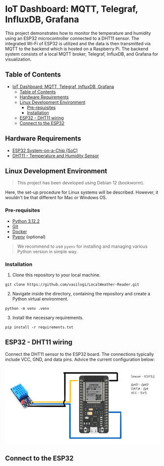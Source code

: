 # IoT Dashboard: MQTT, Telegraf, InfluxDB, Grafana

This project demonstrates how to monitor the temperature and humidity using an ESP32 microcontroller connected to
a DHT11 sensor. The integrated Wi-Fi of ESP32 is utilized and the data is then transmitted via MQTT to the backend which
is hosted on a Raspberry Pi. The backend system consists of a local MQTT broker, Telegraf, InfluxDB, and Grafana
for visualization.

## Table of Contents

<!-- TOC -->
* [IoT Dashboard: MQTT, Telegraf, InfluxDB, Grafana](#iot-dashboard-mqtt-telegraf-influxdb-grafana)
  * [Table of Contents](#table-of-contents)
  * [Hardware Requirements](#hardware-requirements)
  * [Linux Development Environment](#linux-development-environment)
    * [Pre-requisites](#pre-requisites)
    * [Installation](#installation)
  * [ESP32 - DHT11 wiring](#esp32---dht11-wiring)
  * [Connect to the ESP32](#connect-to-the-esp32)
<!-- TOC -->

## Hardware Requirements

- [ESP32 System-on-a-Chip (SoC)](https://www.espressif.com/en/products/socs/esp32)
- [DHT11 - Temperature and Humidity Sensor](https://components101.com/sensors/dht11-temperature-sensor)

## Linux Development Environment

> This project has been developed using Debian 12 (bookworm).

Here, the set-up procedure for Linux systems will be described. However, it wouldn't be that different for Mac
or Windows OS.

### Pre-requisites

- [Python 3.12.2](https://www.python.org/downloads/release/python-3122/)
- [Git](https://git-scm.com/book/en/v2/Getting-Started-Installing-Git)
- [Docker](https://docs.docker.com/engine/install/)
- [Pyenv](https://github.com/pyenv/pyenv) (optional)

> We recommend to use `pyenv` for installing and managing various Python version in simple way.

### Installation

1. Clone this repository to your local machine.

```shell
git clone https://github.com/vasilogi/LocalWeather-Reader.git 
```

2. Navigate inside the directory, containing the repository and create a Python virtual environment.

```shell
python -m venv .venv
```

3. Install the necessary requirements.

```shell
pip install -r requirements.txt
```

## ESP32 - DHT11 wiring

Connect the DHT11 sensor to the ESP32 board. The connections typically include VCC, GND, and data pins. Advice the
current configuration below:

![wiring_illustration](./images/wiring_illustration.png)


## Connect to the ESP32